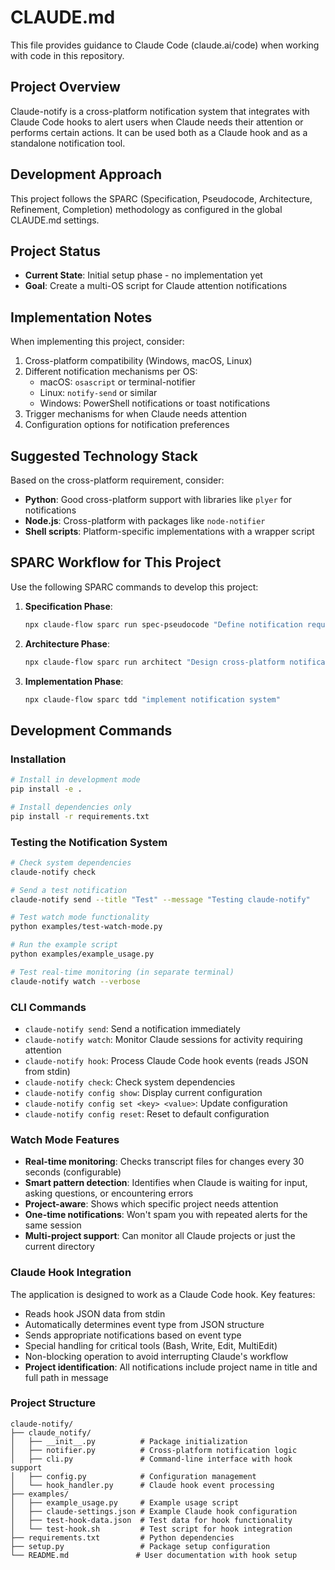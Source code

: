 # CLAUDE.md

This file provides guidance to Claude Code (claude.ai/code) when working with code in this repository.

## Project Overview
Claude-notify is a cross-platform notification system that integrates with Claude Code hooks to alert users when Claude needs their attention or performs certain actions. It can be used both as a Claude hook and as a standalone notification tool.

## Development Approach
This project follows the SPARC (Specification, Pseudocode, Architecture, Refinement, Completion) methodology as configured in the global CLAUDE.md settings.

## Project Status
- **Current State**: Initial setup phase - no implementation yet
- **Goal**: Create a multi-OS script for Claude attention notifications

## Implementation Notes
When implementing this project, consider:
1. Cross-platform compatibility (Windows, macOS, Linux)
2. Different notification mechanisms per OS:
   - macOS: `osascript` or terminal-notifier
   - Linux: `notify-send` or similar
   - Windows: PowerShell notifications or toast notifications
3. Trigger mechanisms for when Claude needs attention
4. Configuration options for notification preferences

## Suggested Technology Stack
Based on the cross-platform requirement, consider:
- **Python**: Good cross-platform support with libraries like `plyer` for notifications
- **Node.js**: Cross-platform with packages like `node-notifier`
- **Shell scripts**: Platform-specific implementations with a wrapper script

## SPARC Workflow for This Project
Use the following SPARC commands to develop this project:

1. **Specification Phase**: 
   ```bash
   npx claude-flow sparc run spec-pseudocode "Define notification requirements for Claude attention events"
   ```

2. **Architecture Phase**:
   ```bash
   npx claude-flow sparc run architect "Design cross-platform notification architecture"
   ```

3. **Implementation Phase**:
   ```bash
   npx claude-flow sparc tdd "implement notification system"
   ```

## Development Commands

### Installation
```bash
# Install in development mode
pip install -e .

# Install dependencies only
pip install -r requirements.txt
```

### Testing the Notification System
```bash
# Check system dependencies
claude-notify check

# Send a test notification
claude-notify send --title "Test" --message "Testing claude-notify"

# Test watch mode functionality
python examples/test-watch-mode.py

# Run the example script
python examples/example_usage.py

# Test real-time monitoring (in separate terminal)
claude-notify watch --verbose
```

### CLI Commands
- `claude-notify send`: Send a notification immediately
- `claude-notify watch`: Monitor Claude sessions for activity requiring attention
- `claude-notify hook`: Process Claude Code hook events (reads JSON from stdin)
- `claude-notify check`: Check system dependencies
- `claude-notify config show`: Display current configuration
- `claude-notify config set <key> <value>`: Update configuration
- `claude-notify config reset`: Reset to default configuration

### Watch Mode Features
- **Real-time monitoring**: Checks transcript files for changes every 30 seconds (configurable)
- **Smart pattern detection**: Identifies when Claude is waiting for input, asking questions, or encountering errors
- **Project-aware**: Shows which specific project needs attention
- **One-time notifications**: Won't spam you with repeated alerts for the same session
- **Multi-project support**: Can monitor all Claude projects or just the current directory

### Claude Hook Integration
The application is designed to work as a Claude Code hook. Key features:
- Reads hook JSON data from stdin
- Automatically determines event type from JSON structure
- Sends appropriate notifications based on event type
- Special handling for critical tools (Bash, Write, Edit, MultiEdit)
- Non-blocking operation to avoid interrupting Claude's workflow
- **Project identification**: All notifications include project name in title and full path in message

### Project Structure
```
claude-notify/
├── claude_notify/
│   ├── __init__.py          # Package initialization
│   ├── notifier.py          # Cross-platform notification logic
│   ├── cli.py               # Command-line interface with hook support
│   ├── config.py            # Configuration management
│   └── hook_handler.py      # Claude hook event processing
├── examples/
│   ├── example_usage.py     # Example usage script
│   ├── claude-settings.json # Example Claude hook configuration
│   ├── test-hook-data.json  # Test data for hook functionality
│   └── test-hook.sh         # Test script for hook integration
├── requirements.txt         # Python dependencies
├── setup.py                 # Package setup configuration
└── README.md               # User documentation with hook setup
```